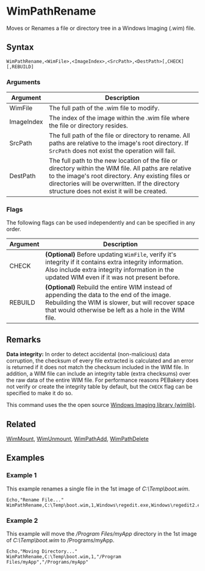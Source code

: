 # WimPathRename

Moves or Renames a file or directory tree in a Windows Imaging (.wim) file.

## Syntax

```pebakery
WimPathRename,<WimFile>,<ImageIndex>,<SrcPath>,<DestPath>[,CHECK][,REBUILD]
```

### Arguments

| Argument | Description |
| --- | --- |
| WimFile | The full path of the .wim file to modify. |
| ImageIndex | The index of the image within the .wim file where the file or directory resides. |
| SrcPath |  The full path of the file or directory to rename. All paths are relative to the image's root directory. If `SrcPath` does not exist the operation will fail. |
| DestPath | The full path to the new location of the file or directory within the WIM file. All paths are relative to the image's root directory. Any existing files or directories will be overwritten. If the directory structure does not exist it will be created. |

### Flags

The following flags can be used independently and can be specified in any order.

| Argument | Description |
| --- | --- |
| CHECK | **(Optional)** Before updating `WimFile`, verify it's integrity if it contains extra integrity information. Also include extra integrity information in the updated WIM even if it was not present before. |
| REBUILD | **(Optional)** Rebuild the entire WIM instead of appending the data to the end of the image. Rebuilding the WIM is slower, but will recover space that would otherwise be left as a hole in the WIM file. |

## Remarks

**Data integrity:** In order to detect accidental (non-malicious) data corruption, the checksum of every file extracted is calculated and an error is returned if it does not match the checksum included in the WIM file. In addition, a WIM file can include an integrity table (extra checksums) over the raw data of the entire WIM file. For performance reasons PEBakery does not verify or create the integrity table by default, but the `CHECK` flag can be specified to make it do so.

This command uses the the open source [Windows Imaging library (wimlib)](https://wimlib.net/).

## Related

[WimMount](./WimMount.md), [WimUnmount](./WimUnmount.md), [WimPathAdd](./WimPathAdd.md), [WimPathDelete](./WimPathDelete.md)

## Examples

### Example 1

This example renames a single file in the 1st image of *C:\Temp\boot.wim*.

```pebakery
Echo,"Rename File..."
WimPathRename,C:\Temp\boot.wim,1,Windows\regedit.exe,Windows\regedit2.exe
```

### Example 2

This example will move the */Program Files/myApp* directory in the 1st image of *C:\Temp\boot.wim* to /Programs/myApp.

```pebakery
Echo,"Moving Directory..."
WimPathRename,C:\Temp\boot.wim,1,"/Program Files/myApp","/Programs/myApp"
```

